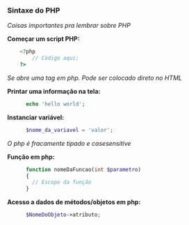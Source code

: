 ### Sintaxe do PHP

*Coisas importantes pra lembrar sobre PHP*

**Começar um script PHP:**
```php
    <?php
        // Código aqui;
    ?>
```
*Se abre uma tag em php. Pode ser colocado direto no HTML*



**Printar uma informação na tela:**
```php
      echo 'hello world';
```


**Instanciar variável:**
```php
      $nome_da_variavel = 'valor';
```
*O php é fracamente tipado e casesensitive*

**Função em php:**
```php
      function nomeDaFuncao(int $parametro) 
      {
        // Escopo da função
      }
```
**Acesso a dados de métodos/objetos em php:**
```php
      $NomeDoObjeto->atributo;
```

